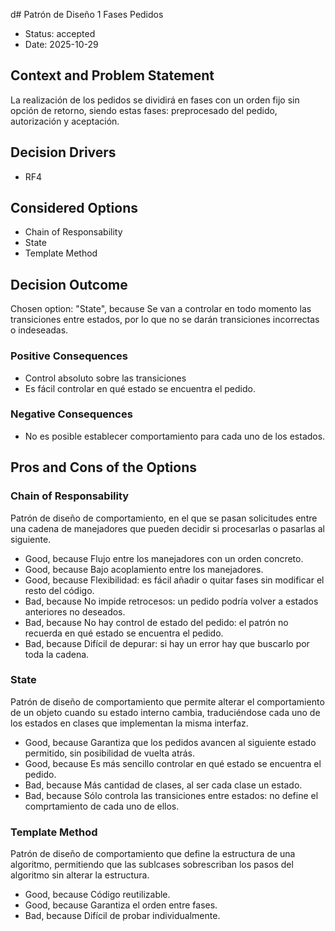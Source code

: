 d# Patrón de Diseño 1 Fases Pedidos

* Status: accepted
* Date: 2025-10-29

## Context and Problem Statement

La realización de los pedidos se dividirá en fases con un orden fijo sin opción de retorno, siendo estas fases: preprocesado del pedido, autorización y aceptación.

## Decision Drivers

* RF4

## Considered Options

* Chain of Responsability
* State
* Template Method

## Decision Outcome

Chosen option: "State", because Se van a controlar en todo momento las transiciones entre estados, por lo que no se darán transiciones incorrectas o indeseadas.

### Positive Consequences

* Control absoluto sobre las transiciones
* Es fácil controlar en qué estado se encuentra el pedido.

### Negative Consequences

* No es posible establecer comportamiento para cada uno de los estados.

## Pros and Cons of the Options

### Chain of Responsability

Patrón de diseño de comportamiento, en el que se pasan solicitudes entre una cadena de manejadores que pueden decidir si procesarlas o pasarlas al siguiente.

* Good, because Flujo entre los manejadores con un orden concreto.
* Good, because Bajo acoplamiento entre los manejadores.
* Good, because Flexibilidad: es fácil añadir o quitar fases sin modificar el resto del código.
* Bad, because No impide retrocesos: un pedido podría volver a estados anteriores no deseados.
* Bad, because No hay control de estado del pedido: el patrón no recuerda en qué estado se encuentra el pedido.
* Bad, because Difícil de depurar: si hay un error hay que buscarlo por toda la cadena.

### State

Patrón de diseño de comportamiento que permite alterar el comportamiento de un objeto cuando su estado interno cambia, traduciéndose cada uno de los estados en clases que implementan la misma interfaz.

* Good, because Garantiza que los pedidos avancen al siguiente estado permitido, sin posibilidad de vuelta atrás.
* Good, because Es más sencillo controlar en qué estado se encuentra el pedido.
* Bad, because Más cantidad de clases, al ser cada clase un estado.
* Bad, because Sólo controla las transiciones entre estados: no define el comprtamiento de cada uno de ellos.

### Template Method

Patrón de diseño de comportamiento que define la estructura de una algoritmo, permitiendo que las sublcases sobrescriban los pasos del algoritmo sin alterar la estructura.

* Good, because Código reutilizable.
* Good, because Garantiza el orden entre fases.
* Bad, because Difícil de probar individualmente.
